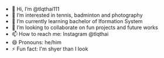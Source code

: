 - 👋 Hi, I’m @tlqthai111
- 👀 I’m interested in tennis, badminton and photography 
- 🌱 I’m currently learning bachelor of Iformation System
- 💞️ I’m looking to collaborate on fun projects and future works
- 📫 How to reach me: Instagram @tlqthai
- 😄 Pronouns: he/him
- ⚡ Fun fact: I'm shyer than I look

<!---
tlqthai111/tlqthai111 is a ✨ special ✨ repository because its `README.md` (this file) appears on your GitHub profile.
You can click the Preview link to take a look at your changes.
--->
